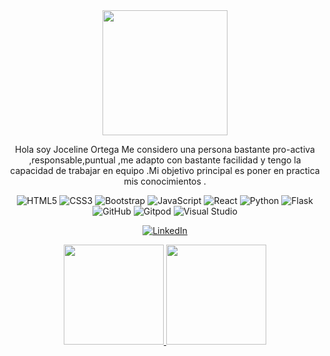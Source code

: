 <div id="header" align="center">

<img src="https://media.giphy.com/media/2ACICsAyBtIWs/giphy.gif" width="200" />

Hola soy Joceline Ortega 
Me considero una persona bastante pro-activa ,responsable,puntual ,me adapto con bastante facilidad y tengo la
capacidad de trabajar en equipo .Mi objetivo principal es poner en practica mis conocimientos .


![HTML5](https://img.shields.io/badge/html5-%23E34F26.svg?style=for-the-badge&logo=html5&logoColor=white)
![CSS3](https://img.shields.io/badge/css3-%231572B6.svg?style=for-the-badge&logo=css3&logoColor=white) 
![Bootstrap](https://img.shields.io/badge/bootstrap-%23563D7C.svg?style=for-the-badge&logo=bootstrap&logoColor=white)
![JavaScript](https://img.shields.io/badge/javascript-%23323330.svg?style=for-the-badge&logo=javascript&logoColor=%23F7DF1E)
![React](https://img.shields.io/badge/react-%2320232a.svg?style=for-the-badge&logo=react&logoColor=%2361DAFB)
![Python](https://img.shields.io/badge/python-3670A0?style=for-the-badge&logo=python&logoColor=ffdd54)
![Flask](https://img.shields.io/badge/flask-%23000.svg?style=for-the-badge&logo=flask&logoColor=white)
![GitHub](https://img.shields.io/badge/github-%23121011.svg?style=for-the-badge&logo=github&logoColor=white)
![Gitpod](https://img.shields.io/badge/gitpod-f06611.svg?style=for-the-badge&logo=gitpod&logoColor=white)
![Visual Studio](https://img.shields.io/badge/Visual%20Studio-5C2D91.svg?style=for-the-badge&logo=visual-studio&logoColor=white)


<a href="" target="_blank"> ![LinkedIn](https://img.shields.io/badge/linkedin-%230077B5.svg?style=for-the-badge&logo=linkedin&logoColor=white)</a>

<a href="https://github.com/joce2311">
    <img height="160rem" src="https://github-readme-stats.vercel.app/api?username=joce2311&show_icons=true&theme=dracula&include_all_commits=true&count_private=true"/>
    <img height="160em" src="https://github-readme-stats.vercel.app/api/top-langs/?username=joce2311&layout=compact&langs_count=7&theme=dracula"/>
    
    
